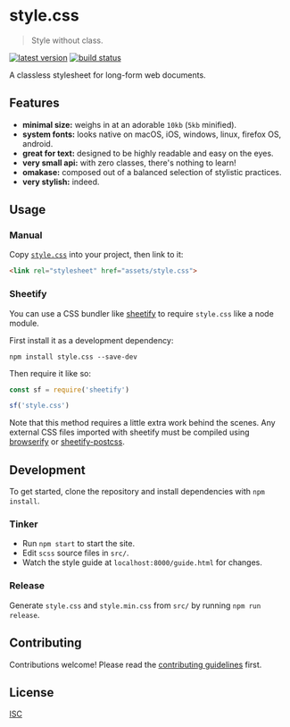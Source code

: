 # style.css

> Style without class.

[![latest version][npm-img]][npm-url]
[![build status][travis-img]][travis-url]

[npm-img]: https://img.shields.io/npm/v/style.css.svg?style=flat-square
[npm-url]: https://www.npmjs.com/package/style.css
[travis-img]: https://img.shields.io/travis/ungoldman/style.css.svg?style=flat-square
[travis-url]: https://travis-ci.org/ungoldman/style.css

A classless stylesheet for long-form web documents.

## Features
- **minimal size:** weighs in at an adorable `10kb` (`5kb` minified).
- **system fonts:** looks native on macOS, iOS, windows, linux, firefox OS, android.
- **great for text:** designed to be highly readable and easy on the eyes.
- **very small api:** with zero classes, there's nothing to learn!
- **omakase:** composed out of a balanced selection of stylistic practices.
- **very stylish:** indeed.

## Usage

### Manual

Copy [`style.css`](/style.css) into your project, then link to it:

```html
<link rel="stylesheet" href="assets/style.css">
```

### Sheetify

You can use a CSS bundler like [sheetify](https://github.com/stackcss/sheetify#use-npm-packages) to require `style.css` like a node module.

First install it as a development dependency:

```
npm install style.css --save-dev
```

Then require it like so:

```js
const sf = require('sheetify')

sf('style.css')
```

Note that this method requires a little extra work behind the scenes. Any external CSS files imported with sheetify must be compiled using [browserify](https://github.com/substack/node-browserify) or [sheetify-postcss](https://github.com/stackcss/sheetify-postcss).

## Development

To get started, clone the repository and install dependencies with `npm install`.

### Tinker

- Run `npm start` to start the site.
- Edit `scss` source files in `src/`.
- Watch the style guide at `localhost:8000/guide.html` for changes.

### Release

Generate `style.css` and `style.min.css` from `src/` by running `npm run release`.

## Contributing

Contributions welcome! Please read the [contributing guidelines](contributing.md) first.

## License

[ISC](LICENSE.md)
